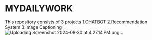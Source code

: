# MYDAILYWORK

This repository consists of 3 projects 
1.CHATBOT
2.Recommendation System
3.Image Captioning
![Uploading Screenshot 2024-08-30 at 4.27.14 PM.png…]()
